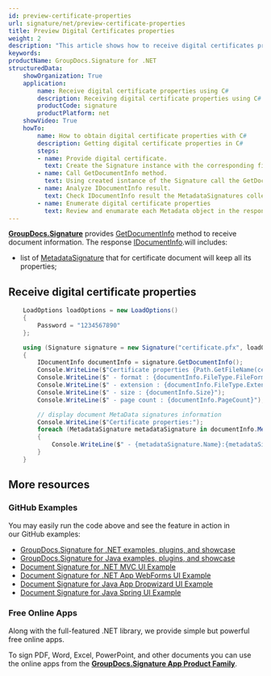 ```yaml
---
id: preview-certificate-properties
url: signature/net/preview-certificate-properties
title: Preview Digital Certificates properties
weight: 2
description: "This article shows how to receive digital certificates properties over Document Info method."
keywords: 
productName: GroupDocs.Signature for .NET
structuredData:
    showOrganization: True
    application:    
        name: Receive digital certificate properties using C#    
        description: Receiving digital certificate properties using C# language and GroupDocs.Signature for .NET APIs
        productCode: signature
        productPlatform: net 
    showVideo: True
    howTo:
        name: How to obtain digital certificate properties with C# 
        description: Getting digital certificate properties in C#
        steps:
        - name: Provide digital certificate.
          text: Create the Signature instance with the corresponding file or stream of the Digital Certificate. 
        - name: Call GetDocumentInfo method.
          text: Using created isntance of the Signature call the GetDocumentInfo. 
        - name: Analyze IDocumentInfo result. 
          text: Check IDocumentInfo result the MetadataSignatures collection that will keep the digital certificate properties.
        - name: Enumerate digital certificate properties
          text: Review and enumarate each Metadata object in the response to analyze the result.
---
```

[**GroupDocs.Signature**](https://products.groupdocs.com/signature/net) provides [GetDocumentInfo](https://apireference.groupdocs.com/signature/net/groupdocs.signature/signature/getdocumentinfo) method to receive document information. The response [IDocumentInfo](https://reference.groupdocs.com/signature/net/groupdocs.signature.domain/idocumentinfo/).will includes:

* list of [MetadataSignature](https://reference.groupdocs.com/signature/net/groupdocs.signature.domain/metadatasignature/) that for certificate document will keep all its properties;

## Receive digital certificate properties

```csharp
    LoadOptions loadOptions = new LoadOptions()
    {
        Password = "1234567890"
    };

    using (Signature signature = new Signature("certificate.pfx", loadOptions))
    {
        IDocumentInfo documentInfo = signature.GetDocumentInfo();
        Console.WriteLine($"Certificate properties {Path.GetFileName(certificatePath)}:");
        Console.WriteLine($" - format : {documentInfo.FileType.FileFormat}");
        Console.WriteLine($" - extension : {documentInfo.FileType.Extension}");
        Console.WriteLine($" - size : {documentInfo.Size}");
        Console.WriteLine($" - page count : {documentInfo.PageCount}");

        // display document MetaData signatures information
        Console.WriteLine($"Certificate properties:");
        foreach (MetadataSignature metadataSignature in documentInfo.MetadataSignatures)
        {
            Console.WriteLine($" - {metadataSignature.Name}:{metadataSignature.Value} ({metadataSignature.Type})");
        }
    }

```

## More resources

### GitHub Examples

You may easily run the code above and see the feature in action in our GitHub examples:

* [GroupDocs.Signature for .NET examples, plugins, and showcase](https://github.com/groupdocs-signature/GroupDocs.Signature-for-.NET)
* [GroupDocs.Signature for Java examples, plugins, and showcase](https://github.com/groupdocs-signature/GroupDocs.Signature-for-Java)
* [Document Signature for .NET MVC UI Example](https://github.com/groupdocs-signature/GroupDocs.Signature-for-.NET-MVC)
* [Document Signature for .NET App WebForms UI Example](https://github.com/groupdocs-signature/GroupDocs.Signature-for-.NET-WebForms)
* [Document Signature for Java App Dropwizard UI Example](https://github.com/groupdocs-signature/GroupDocs.Signature-for-Java-Dropwizard)
* [Document Signature for Java Spring UI Example](https://github.com/groupdocs-signature/GroupDocs.Signature-for-Java-Spring)

### Free Online Apps

Along with the full-featured .NET library, we provide simple but powerful free online apps.

To sign PDF, Word, Excel, PowerPoint, and other documents you can use the online apps from the **[GroupDocs.Signature App Product Family](https://products.groupdocs.app/signature/family)**.
